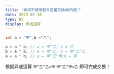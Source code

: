 ```yaml
---
title: '如何不使用额外变量交换AB的值？'
date: 2023-07-18
type: DS
display: 异或运算
---
```


```java
int a = "甲",b ="乙";

a = a ^ b; // a = 甲^乙; b = 乙
b = a ^ b; // a = 甲^乙; b = 甲^乙^乙
a = a ^ b; // a = 甲^乙^甲;b = 甲
```

根据异或运算 `甲^乙^乙=甲` `甲^乙^甲=乙` 即可完成交换！
